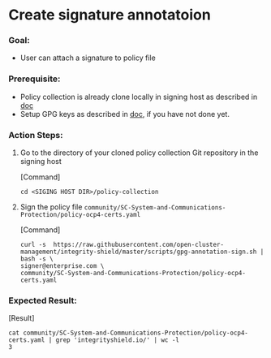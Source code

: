 # Create signature annotatoion

### Goal:
- User can attach a signature to policy file

### Prerequisite: 
- Policy collection is already clone locally in signing host as described in [doc](../prerequisite-setup/GIT_CLONE_POLICY_COLLECTION.md)
- Setup GPG keys as described in [doc](../prerequisite-setup/GPG_KEY_SETUP.md), if you have not done yet.
 
### Action Steps:
1. Go to the directory of your cloned policy collection Git repository in the signing host
   
   [Command]
   ```
   cd <SIGING HOST DIR>/policy-collection
   ```
   
2. Sign the policy file `community/SC-System-and-Communications-Protection/policy-ocp4-certs.yaml`
   
   [Command]
   ```
   curl -s  https://raw.githubusercontent.com/open-cluster-management/integrity-shield/master/scripts/gpg-annotation-sign.sh | bash -s \
   signer@enterprise.com \
   community/SC-System-and-Communications-Protection/policy-ocp4-certs.yaml
   ```
   
### Expected Result:

   [Result]
   ```
   cat community/SC-System-and-Communications-Protection/policy-ocp4-certs.yaml | grep 'integrityshield.io/' | wc -l
   3
   ```

